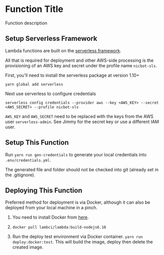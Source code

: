 # Function Title

Function description

## Setup Serverless Framework

Lambda functions are built on the [serverless framework](https://serverless.com/framework/docs/).

All that is required for deployment and other AWS-side processing is the provisioning of an AWS key and secret under the profile name `nicbot-sls`.

First, you'll need to install the serverless package at version 1.10+

`yarn global add serverless`

Next use serverless to configure credentials

`serverless config credentials --provider aws --key <AWS_KEY> --secret <AWS_SECRET> --profile nicbot-sls`

`AWS_KEY` and `AWS_SECRET` need to be replaced with the keys from the AWS user `serverless-admin`. See Jimmy for the secret key or use a different IAM user.

## Setup This Function

Run `yarn run gen-credentials` to generate your local credentials into `.env/credentials.yml`.

The generated file and folder should not be checked into git (already set in the .gitignore).

## Deploying This Function

Preferred method for deployment is via Docker, although it can also be deployed from your local machine in a pinch.

1. You need to install Docker from [here](https://docs.docker.com/docker-for-mac/install/).

2. `docker pull lambci/lambda:build-nodejs6.10`

3. Run the deploy test environment via Docker container. `yarn run deploy:docker:test`. This will build the image, deploy then delete the created image.
